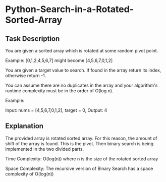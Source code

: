 # Python-Search-in-a-Rotated-Sorted-Array

## Task Description
You are given a sorted array which is rotated at some random pivot point.

Example: [0,1,2,4,5,6,7] might become [4,5,6,7,0,1,2]

You are given a target value to search. If found in the array return its index, otherwise return -1.

You can assume there are no duplicates in the array and your algorithm's runtime complexity must be in the order of O(log n).

Example:

Input: nums = [4,5,6,7,0,1,2], target = 0, Output: 4

## Explanation
The provided array is rotated sorted array. For this reason, the amount of shift of the array is found. 
This is the pivot. Then binary search is being implemented in the two divided parts. 

Time Complexity: O(log(n)) where n is the size of the rotated sorted array

Space Complexity: The recursive version of Binary Search has a space complexity of O(log(n)) 